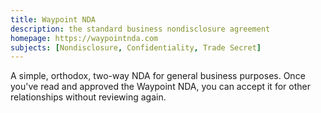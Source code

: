```yaml
---
title: Waypoint NDA
description: the standard business nondisclosure agreement
homepage: https://waypointnda.com
subjects: [Nondisclosure, Confidentiality, Trade Secret]
---
```


A simple, orthodox, two-way NDA for general business purposes.  Once you've read and approved the Waypoint NDA, you can accept it for other relationships without reviewing again.
